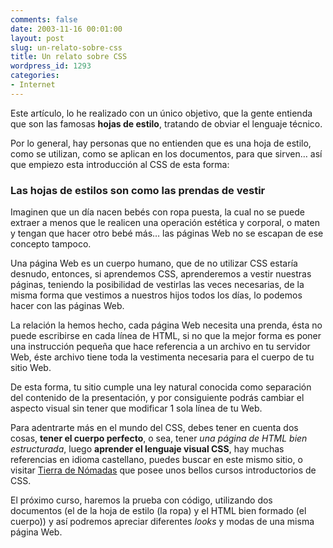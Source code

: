```yaml
---
comments: false
date: 2003-11-16 00:01:00
layout: post
slug: un-relato-sobre-css
title: Un relato sobre CSS
wordpress_id: 1293
categories:
- Internet
---
```


Este artículo, lo he realizado con un único objetivo, que la gente entienda que son las famosas **hojas de estilo**, tratando de obviar el lenguaje técnico.





Por lo general, hay personas que no entienden que es una hoja de estilo, como se utilizan, como se aplican en los documentos, para que sirven… así que empiezo esta introducción al CSS de esta forma:





### Las hojas de estilos son como las prendas de vestir





Imaginen que un día nacen bebés con ropa puesta, la cual no se puede extraer a menos que le realicen una operación estética y corporal, o maten y tengan que hacer otro bebé más… las páginas Web no se escapan de ese concepto tampoco.





Una página Web es un cuerpo humano, que de no utilizar CSS estaría desnudo, entonces, si aprendemos CSS, aprenderemos a vestir nuestras páginas, teniendo la posibilidad de vestirlas las veces necesarias, de la misma forma que vestimos a nuestros hijos todos los días, lo podemos hacer con las páginas Web.





La relación la hemos hecho, cada página Web necesita una prenda, ésta no puede escribirse en cada línea de HTML, si no que la mejor forma es poner una instrucción pequeña que hace referencia a un archivo en tu servidor Web, éste archivo tiene toda la vestimenta necesaria para el cuerpo de tu sitio Web.





De esta forma, tu sitio cumple una ley natural conocida como separación del contenido de la presentación, y por consiguiente podrás cambiar el aspecto visual sin tener que modificar 1 sola línea de tu Web.





Para adentrarte más en el mundo del CSS, debes tener en cuenta dos cosas, **tener el cuerpo perfecto**, o sea, tener _una página de HTML bien estructurada_, luego **aprender el lenguaje visual CSS**, hay muchas referencias en idioma castellano, puedes buscar en este mismo sitio, o visitar [Tierra de Nómadas](http://www.tierradenomadas.com) que posee unos bellos cursos introductorios de CSS.





El próximo curso, haremos la prueba con código, utilizando dos documentos (el de la hoja de estilo (la ropa) y el HTML bien formado (el cuerpo)) y así podremos apreciar diferentes _looks_ y modas de una misma página Web.
